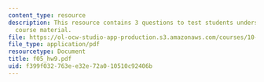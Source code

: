 ```yaml
---
content_type: resource
description: This resource contains 3 questions to test students understanding of
  course material.
file: https://ol-ocw-studio-app-production.s3.amazonaws.com/courses/10-34-numerical-methods-applied-to-chemical-engineering-fall-2005/f399f032763ee32e72a010510c92406b_f05_hw9.pdf
file_type: application/pdf
resourcetype: Document
title: f05_hw9.pdf
uid: f399f032-763e-e32e-72a0-10510c92406b
---
```

